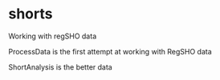 # shorts
Working with regSHO data

ProcessData is the first attempt at working with RegSHO data

ShortAnalysis is the better data



